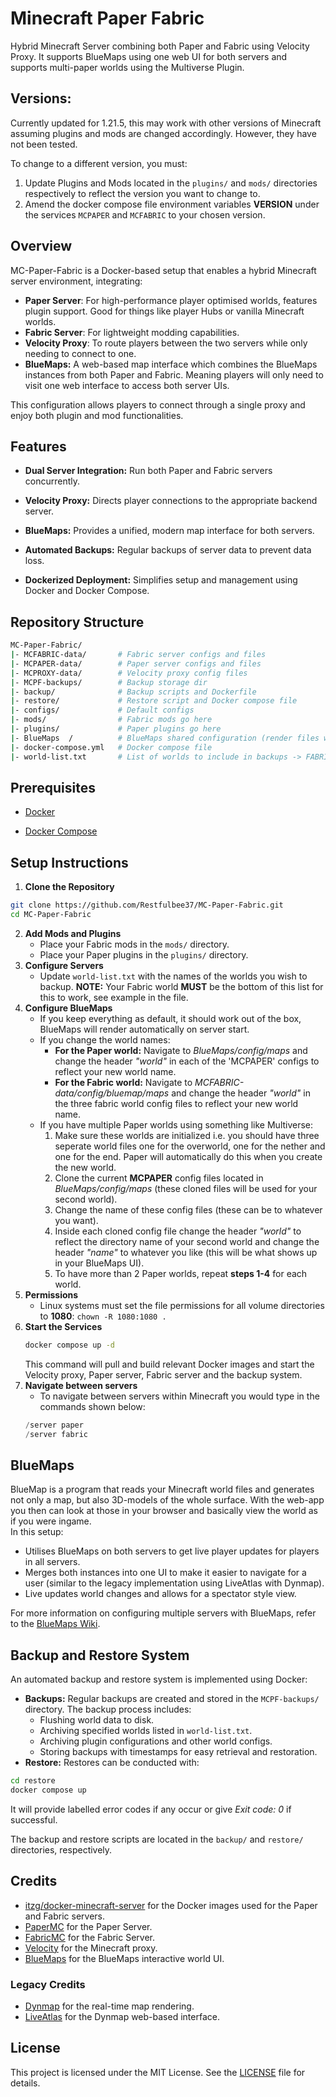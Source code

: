 # Minecraft Paper Fabric
Hybrid Minecraft Server combining both Paper and Fabric using Velocity Proxy. It supports BlueMaps using one web UI for both servers and supports multi-paper worlds using the Multiverse Plugin.

## Versions:
 Currently updated for 1.21.5, this may work with other versions of Minecraft assuming plugins and mods are changed accordingly. However, they have not been tested.  
 
 To change to a different version, you must:
 1. Update Plugins and Mods located in the ```plugins/``` and ```mods/``` directories respectively to reflect the version you want to change to.
 2. Amend the docker compose file environment variables **VERSION** under the services ```MCPAPER``` and ```MCFABRIC``` to your chosen version.


## Overview
MC-Paper-Fabric is a Docker-based setup that enables a hybrid Minecraft server environment, integrating:
- **Paper Server**: For high-performance player optimised worlds, features plugin support. Good for things like player Hubs or vanilla Minecraft worlds.
- **Fabric Server**: For lightweight modding capabilities.
- **Velocity Proxy**: To route players between the two servers while only needing to connect to one.
- **BlueMaps:** A web-based map interface which combines the BlueMaps instances from both Paper and Fabric. Meaning players will only need to visit one web interface to access both server UIs.

This configuration allows players to connect through a single proxy and enjoy both plugin and mod functionalities.

## Features
- **Dual Server Integration:** Run both Paper and Fabric servers concurrently.

- **Velocity Proxy:** Directs player connections to the appropriate backend server.

- **BlueMaps:** Provides a unified, modern map interface for both servers.

- **Automated Backups:** Regular backups of server data to prevent data loss.

- **Dockerized Deployment:** Simplifies setup and management using Docker and Docker Compose.

## Repository Structure
```bash
MC-Paper-Fabric/
|- MCFABRIC-data/       # Fabric server configs and files
|- MCPAPER-data/        # Paper server configs and files
|- MCPROXY-data/        # Velocity proxy config files
|- MCPF-backups/        # Backup storage dir
|- backup/              # Backup scripts and Dockerfile
|- restore/             # Restore script and Docker compose file
|- configs/             # Default configs
|- mods/                # Fabric mods go here
|- plugins/             # Paper plugins go here
|- BlueMaps  /          # BlueMaps shared configuration (render files will go here)
|- docker-compose.yml   # Docker compose file
|- world-list.txt       # List of worlds to include in backups -> FABRIC WORLD MUST BE LAST
```

## Prerequisites
- [Docker](https://www.docker.com/get-started/)

- [Docker Compose](https://docs.docker.com/compose/install/)

## Setup Instructions

1. **Clone the Repository**
```bash
git clone https://github.com/Restfulbee37/MC-Paper-Fabric.git
cd MC-Paper-Fabric
```
2. **Add Mods and Plugins**
    - Place your Fabric mods in the ```mods/``` directory.
    - Place your Paper plugins in the ```plugins/``` directory.
3. **Configure Servers**
    - Update ```world-list.txt``` with the names of the worlds you wish to backup. **NOTE:** Your Fabric world **MUST** be the bottom of this list for this to work, see example in the file.
4. **Configure BlueMaps**
    - If you keep everything as default, it should work out of the box, BlueMaps will render automatically on server start.
    - If you change the world names:
        - **For the Paper world:** Navigate to *BlueMaps/config/maps* and change the header *"world"* in each of the 'MCPAPER' configs to reflect your new world name.
        - **For the Fabric world:** Navigate to *MCFABRIC-data/config/bluemap/maps* and change the header *"world"* in the three fabric world config files to reflect your new world name.
    - If you have multiple Paper worlds using something like Multiverse:
        1. Make sure these worlds are initialized i.e. you should have three seperate world files one for the overworld, one for the nether and one for the end. Paper will automatically do this when you create the new world.
        2. Clone the current **MCPAPER** config files located in *BlueMaps/config/maps* (these cloned files will be used for your second world).
        3. Change the name of these config files (these can be to whatever you want).
        4. Inside each cloned config file change the header *"world"* to reflect the directory name of your second world and change the header *"name"* to whatever you like (this will be what shows up in your BlueMaps UI).
        5. To have more than 2 Paper worlds, repeat **steps 1-4** for each world.
5. **Permissions**
    - Linux systems must set the file permissions for all volume directories to **1080**:
    ```chown -R 1080:1080 .```
6. **Start the Services**
    ```bash
    docker compose up -d
    ```
    This command will pull and build relevant Docker images and start the Velocity proxy, Paper server, Fabric server and the backup system.
7. **Navigate between servers**
    - To navigate between servers within Minecraft you would type in the commands shown below:
    ```php
    /server paper
    /server fabric
    ```

## BlueMaps
BlueMap is a program that reads your Minecraft world files and generates not only a map, but also 3D-models of the whole surface. With the web-app you then can look at those in your browser and basically view the world as if you were ingame.  
In this setup:
- Utilises BlueMaps on both servers to get live player updates for players in all servers.
- Merges both instances into one UI to make it easier to navigate for a user (similar to the legacy implementation using LiveAtlas with Dynmap).
- Live updates world changes and allows for a spectator style view.  

For more information on configuring multiple servers with BlueMaps, refer to the [BlueMaps Wiki](https://bluemap.bluecolored.de/wiki/getting-started/ServerNetworks.html).

## Backup and Restore System
An automated backup and restore system is implemented using Docker:
- **Backups:** Regular backups are created and stored in the ```MCPF-backups/``` directory. The backup process includes:
    - Flushing world data to disk.
    - Archiving specified worlds listed in ```world-list.txt```.
    - Archiving plugin configurations and other world configs.
    - Storing backups with timestamps for easy retrieval and restoration.
- **Restore:** Restores can be conducted with:
```bash
cd restore
docker compose up
```
It will provide labelled error codes if any occur or give *Exit code: 0* if successful.

The backup and restore scripts are located in the ```backup/``` and ```restore/``` directories, respectively.

## Credits
- [itzg/docker-minecraft-server](https://github.com/itzg/docker-minecraft-server) for the Docker images used for the Paper and Fabric servers.
- [PaperMC](https://papermc.io/) for the Paper Server.
- [FabricMC](https://fabricmc.net/) for the Fabric Server.
- [Velocity](https://papermc.io/software/velocity) for the Minecraft proxy.
- [BlueMaps](https://bluemap.bluecolored.de/) for the BlueMaps interactive world UI.

### Legacy Credits
- [Dynmap](https://github.com/webbukkit/dynmap) for the real-time map rendering.
- [LiveAtlas](https://github.com/JLyne/LiveAtlas) for the Dynmap web-based interface.

## License
This project is licensed under the MIT License. See the [LICENSE](https://github.com/Restfulbee37/MC-Paper-Fabric/blob/main/LICENSE.md) file for details.